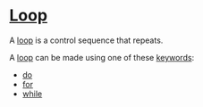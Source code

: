 # [Loop](CppLoop.md)

A [loop](CppLoop.md) is a control sequence that repeats.

A [loop](CppLoop.md) can be made using one of these [keywords](CppKeyword.md):

 * [do](CppDo.md)
 * [for](CppFor.md)
 * [while](CppWhile.md)

